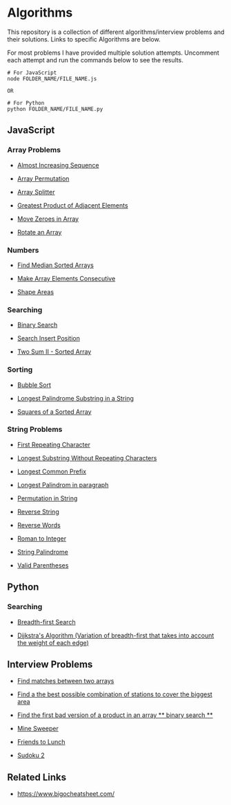 # Algorithms

This repository is a collection of different algorithms/interview problems and their solutions.
Links to specific Algorithms are below.

For most problems I have provided multiple solution attempts. Uncomment each attempt and run the commands below to see the results.

```
# For JavaScript
node FOLDER_NAME/FILE_NAME.js

OR

# For Python
python FOLDER_NAME/FILE_NAME.py
```

## JavaScript

### Array Problems

-   [Almost Increasing Sequence](Array_Transformation/almostIncreasingSequence.js)

-   [Array Permutation](Array_Transformation/arrayPermutation.js)

-   [Array Splitter](Array_Transformation/arraySplitter.js)

-   [Greatest Product of Adjacent Elements](Array_Transformation/adjacentElementProduct.js)

-   [Move Zeroes in Array](Array_Transformation/moveZeroes.js)

-   [Rotate an Array](Array_Transformation/rotateArray.js)

### Numbers

-   [Find Median Sorted Arrays](Numbers/findMedianSortedArrays.js)

-   [Make Array Elements Consecutive](Numbers/makeArrayConsecutive.js)

-   [Shape Areas](Numbers/shapeArea.js)

### Searching

-   [Binary Search](Searching/binarySearch.js)

-   [Search Insert Position](Searching/searchInsertPosition.js)

-   [Two Sum II - Sorted Array](Searching/twoSum2.js)

### Sorting

-   [Bubble Sort](Sorting/bubbleSort.js)

-   [Longest Palindrome Substring in a String](Sorting/longestPalindrome.js)

-   [Squares of a Sorted Array](Sorting/sortedSquares.js)

### String Problems

-   [First Repeating Character](String_Manipulation/firstRepeating.js)

-   [Longest Substring Without Repeating Characters](String_Manipulation/lengthOfLongestSubString.js)

-   [Longest Common Prefix](String_Manipulation/longestCommonPrefix.js)

-   [Longest Palindrom in paragraph](String_Manipulation/longestPal.js)

-   [Permutation in String](String_Manipulation/permutationInString.js)

-   [Reverse String](String_Manipulation/reverseString.js)

-   [Reverse Words](String_Manipulation/reverseWords.js)

-   [Roman to Integer](String_Manipulation/romanToInteger.js)

-   [String Palindrome](String_Manipulation/stringPal.js)

-   [Valid Parentheses](String_Manipulation/validParentheses.js)

## Python

### Searching

-   [Breadth-first Search](Searching/breadthFirstSearch.py)

-   [Dijkstra's Algorithm (Variation of breadth-first that takes into account the weight of each edge)](Searching/dijkstrasAlgo.py)

## Interview Problems

-   [Find matches between two arrays](Interview_Problems/findMatches.js)

-   [Find a the best possible combination of stations to cover the biggest area](Interview_Problems/setCoveringProblem.py)

-   [Find the first bad version of a product in an array ** binary search **](Interview_Problems/firstBadVersion.js)

-   [Mine Sweeper](Interview_Problems/mineSweeper.js)

-   [Friends to Lunch](Interview_Problems/friendsToLunch.js)

-   [Sudoku 2](Interview_Problems/sudoku2.js)

## Related Links

-   https://www.bigocheatsheet.com/
